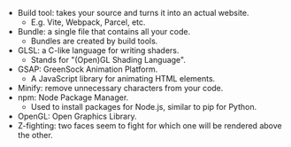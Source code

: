 * Build tool: takes your source and turns it into an actual website.
  * E.g. Vite, Webpack, Parcel, etc.
* Bundle: a single file that contains all your code.
  * Bundles are created by build tools.
* GLSL: a C-like language for writing shaders.
  * Stands for "(Open)GL Shading Language".
* GSAP: GreenSock Animation Platform.
  * A JavaScript library for animating HTML elements.
* Minify: remove unnecessary characters from your code.
* npm: Node Package Manager.
  * Used to install packages for Node.js, similar to pip for Python.
* OpenGL: Open Graphics Library.
* Z-fighting: two faces seem to fight for which one will be rendered above the
  other.
